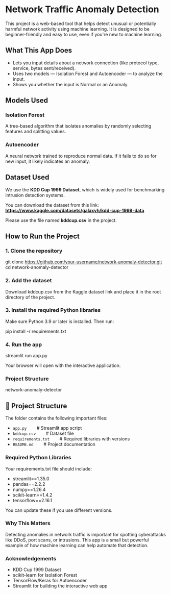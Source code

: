 # Network Traffic Anomaly Detection

This project is a web-based tool that helps detect unusual or potentially harmful network activity using machine learning. It is designed to be beginner-friendly and easy to use, even if you're new to machine learning.

## What This App Does

- Lets you input details about a network connection (like protocol type, service, bytes sent/received).
- Uses two models — Isolation Forest and Autoencoder — to analyze the input.
- Shows you whether the input is Normal or an Anomaly.

## Models Used

### Isolation Forest
A tree-based algorithm that isolates anomalies by randomly selecting features and splitting values.

### Autoencoder
A neural network trained to reproduce normal data. If it fails to do so for new input, it likely indicates an anomaly.

## Dataset Used

We use the **KDD Cup 1999 Dataset**, which is widely used for benchmarking intrusion detection systems.

You can download the dataset from this link:  
**https://www.kaggle.com/datasets/galaxyh/kdd-cup-1999-data**

Please use the file named **kddcup.csv** in the project.

## How to Run the Project

### 1. Clone the repository

git clone https://github.com/your-username/network-anomaly-detector.git
cd network-anomaly-detector

### 2. Add the dataset
Download kddcup.csv from the Kaggle dataset link and place it in the root directory of the project.

### 3. Install the required Python libraries
Make sure Python 3.9 or later is installed. Then run:

pip install -r requirements.txt

### 4. Run the app

streamlit run app.py

Your browser will open with the interactive application.

### Project Structure
network-anomaly-detector

## 📁 Project Structure

The folder contains the following important files:

- `app.py`&nbsp;&nbsp;&nbsp;&nbsp;&nbsp;&nbsp;&nbsp;&nbsp;# Streamlit app script  
- `kddcup.csv`&nbsp;&nbsp;&nbsp;&nbsp;&nbsp;&nbsp;&nbsp;&nbsp;# Dataset file  
- `requirements.txt`&nbsp;&nbsp;&nbsp;&nbsp;&nbsp;&nbsp;&nbsp;&nbsp;# Required libraries with versions  
- `README.md`&nbsp;&nbsp;&nbsp;&nbsp;&nbsp;&nbsp;&nbsp;&nbsp;# Project documentation  



### Required Python Libraries
Your requirements.txt file should include:

- streamlit==1.35.0
- pandas==2.2.2
- numpy==1.26.4
- scikit-learn==1.4.2
- tensorflow==2.16.1

You can update these if you use different versions.

### Why This Matters
Detecting anomalies in network traffic is important for spotting cyberattacks like DDoS, port scans, or intrusions. This app is a small but powerful example of how machine learning can help automate that detection.

### Acknowledgements

- KDD Cup 1999 Dataset
- scikit-learn for Isolation Forest
- TensorFlow/Keras for Autoencoder
- Streamlit for building the interactive web app
